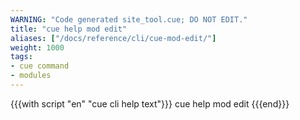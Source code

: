 ```yaml
---
WARNING: "Code generated site_tool.cue; DO NOT EDIT."
title: "cue help mod edit"
aliases: ["/docs/reference/cli/cue-mod-edit/"]
weight: 1000
tags:
- cue command
- modules
---
```


{{{with script "en" "cue cli help text"}}}
cue help mod edit
{{{end}}}

